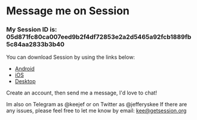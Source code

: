 # Message me on Session

### My Session ID is: 05d871fc80ca007eed9b2f4df72853e2a2d5465a92fcb1889fb5c84aa2833b3b40

You can download Session by using the links below:

-   [Android](https://play.google.com/store/apps/details?id=network.loki.messenger)
-   [iOS](https://apps.apple.com/app/session-private-messenger/id1470168868?ls=1)
-   [Desktop](https://github.com/loki-project/session-desktop/releases/latest)

Create an account, then send me a message, I'd love to chat!

Im also on Telegram as @keejef or on Twitter as @jefferyskee
If there are any issues, please feel free to let me know by email: kee@getsession.org
